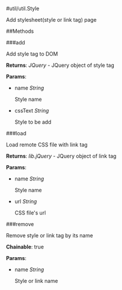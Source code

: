 #util/util.Style

Add stylesheet(style or link tag) page

##Methods

###add

Add style tag to DOM

**Returns**: _JQuery_ - JQuery object of style tag

**Params**:  
*   name _String_

    Style name
*   cssText _String_

    Style to be add


###load

Load remote CSS file with link tag

**Returns**: _lib.jQuery_ - JQuery object of link tag

**Params**:  
*   name _String_

    Style name
*   url _String_

    CSS file's url


###remove

Remove style or link tag by its name

**Chainable**: true

**Params**:  
*   name _String_

    Style or link name


